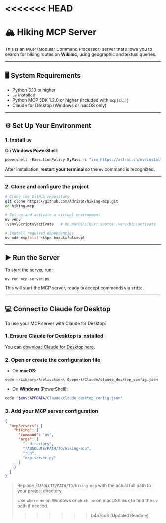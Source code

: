 <<<<<<< HEAD
=======
# 🏔️ Hiking MCP Server

This is an MCP (Modular Command Processor) server that allows you to search for hiking routes on **Wikiloc**, using geographic and textual queries.

---


## 🖥️ System Requirements

- Python 3.10 or higher
- [`uv`](https://github.com/astral-sh/uv) installed
- Python MCP SDK 1.2.0 or higher (included with `mcp[cli]`)
- Claude for Desktop (Windows or macOS only)

---

## ⚙️ Set Up Your Environment

### 1. Install `uv`

On **Windows PowerShell**:

```powershell
powershell -ExecutionPolicy ByPass -c "irm https://astral.sh/uv/install.ps1 | iex"
```

After installation, **restart your terminal** so the `uv` command is recognized.

---

### 2. Clone and configure the project

```bash
# Clone the GitHub repository
git clone https://github.com/Adriapt/hiking-mcp.git
cd hiking-mcp

# Set up and activate a virtual environment
uv venv
.venv\Scripts\activate   # On macOS/Linux: source .venv/bin/activate

# Install required dependencies
uv add mcp[cli] httpx beautifulsoup4
```

---

## ▶️ Run the Server

To start the server, run:

```bash
uv run mcp-server.py
```

This will start the MCP server, ready to accept commands via `stdio`.

---

## 💻 Connect to Claude for Desktop

To use your MCP server with Claude for Desktop:

### 1. Ensure Claude for Desktop is installed

You can [download Claude for Desktop here](https://www.anthropic.com/index/claude-desktop).

### 2. Open or create the configuration file

- On **macOS**:

```bash
code ~/Library/Application\ Support/Claude/claude_desktop_config.json
```

- On **Windows** (PowerShell):

```powershell
code "$env:APPDATA/Claude/claude_desktop_config.json"
```

### 3. Add your MCP server configuration

```json
{
  "mcpServers": {
    "hiking": {
      "command": "uv",
      "args": [
        "--directory",
        "/ABSOLUTE/PATH/TO/hiking-mcp",
        "run",
        "mcp-server.py"
      ]
    }
  }
}
```

> Replace `/ABSOLUTE/PATH/TO/hiking-mcp` with the actual full path to your project directory.
>
> Use `where uv` on Windows or `which uv` on macOS/Linux to find the `uv` path if needed.
>>>>>>> b4a7cc3 (Updated Readme)
